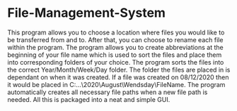 # File-Management-System
This program allows you to choose a location where files you would like to be transferred from and to. After that, you can choose to rename each file within the program. The program allows you to create abbreviations at the beginning of your file name which is used to sort the files and place them into corresponding folders of your choice. The program sorts the files into the correct Year/Month/Week/Day folder. The folder the files are placed in is dependant on when it was created. If a file was created on 08/12/2020 then it would be placed in C:...\2020\August\Wendsday\FileName. The program automatically creates all necessary file paths when a new file path is needed. All this is packaged into a neat and simple GUI.
